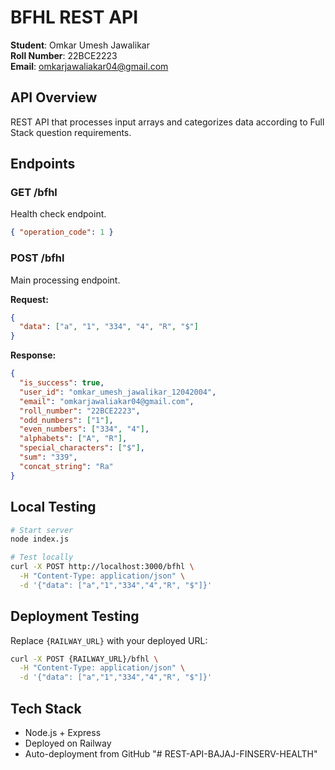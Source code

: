 # BFHL REST API 

**Student**: Omkar Umesh Jawalikar  
**Roll Number**: 22BCE2223  
**Email**: omkarjawaliakar04@gmail.com

## API Overview

REST API that processes input arrays and categorizes data according to Full Stack question requirements.

## Endpoints

### GET /bfhl

Health check endpoint.

```json
{ "operation_code": 1 }
```

### POST /bfhl

Main processing endpoint.

**Request:**

```json
{
  "data": ["a", "1", "334", "4", "R", "$"]
}
```

**Response:**

```json
{
  "is_success": true,
  "user_id": "omkar_umesh_jawalikar_12042004",
  "email": "omkarjawaliakar04@gmail.com",
  "roll_number": "22BCE2223",
  "odd_numbers": ["1"],
  "even_numbers": ["334", "4"],
  "alphabets": ["A", "R"],
  "special_characters": ["$"],
  "sum": "339",
  "concat_string": "Ra"
}
```

## Local Testing

```bash
# Start server
node index.js

# Test locally
curl -X POST http://localhost:3000/bfhl \
  -H "Content-Type: application/json" \
  -d '{"data": ["a","1","334","4","R", "$"]}'
```

## Deployment Testing

Replace `{RAILWAY_URL}` with your deployed URL:

```bash
curl -X POST {RAILWAY_URL}/bfhl \
  -H "Content-Type: application/json" \
  -d '{"data": ["a","1","334","4","R", "$"]}'
```

## Tech Stack

- Node.js + Express
- Deployed on Railway
- Auto-deployment from GitHub
"# REST-API-BAJAJ-FINSERV-HEALTH" 
